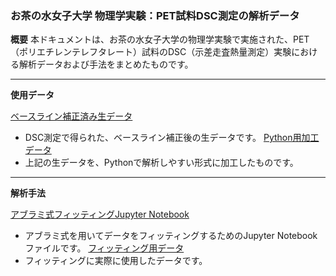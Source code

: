 ### **お茶の水女子大学 物理学実験：PET試料DSC測定の解析データ**

**概要**
本ドキュメントは、お茶の水女子大学の物理学実験で実施された、PET（ポリエチレンテレフタレート）試料のDSC（示差走査熱量測定）実験における解析データおよび手法をまとめたものです。

---

**使用データ**

[ベースライン補正済み生データ](https://github.com/kyoka1013/-DSC-/blob/main/2025-06-30%20PET%20DSC-60%EF%BD%9E%E8%A3%9C%E6%AD%A3.csv)
  * DSC測定で得られた、ベースライン補正後の生データです。
[Python用加工データ](https://github.com/kyoka1013/-DSC-/blob/main/PET2.csv)
  * 上記の生データを、Pythonで解析しやすい形式に加工したものです。

---

**解析手法**

[アブラミ式フィッティングJupyter Notebook](https://github.com/kyoka1013/-DSC-/blob/main/ana.ipynb)
  * アブラミ式を用いてデータをフィッティングするためのJupyter Notebookファイルです。
[フィッティング用データ](https://github.com/kyoka1013/-DSC-/blob/main/df_trimmed_output.csv)
  * フィッティングに実際に使用したデータです。
